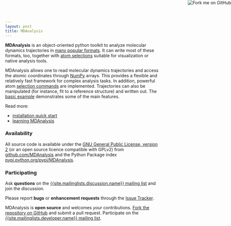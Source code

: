 ```yaml
---
layout: post
title: MDAnalysis
---
```


**MDAnalysis** is an object-oriented python toolkit to analyze
molecular dynamics trajectories in [many popular
formats]({{site.pypi.docs}}/documentation_pages/coordinates/init.html#id1). It
can write most of these formats, too, together with [atom
selections]({{site.pypi.docs}}/documentation_pages/selections_modules.html#selection-exporters)
suitable for visualization or native analysis tools.

MDAnalysis allows one to read molecular dynamics trajectories and
access the atomic coordinates through [NumPy](http://numpy.scipy.org/)
arrays. This provides a flexible and relatively fast framework for
complex analysis tasks. In addition, powerful atom [selection
commands]({{site.pypi.docs}}/documentation_pages/selections.html)
are implemented. Trajectories can also be manipulated (for instance,
fit to a reference structure) and written out. The 
[basic example]({{site.baseurl}}pages/basic_example) demonstrates some of the main features.

Read more:

* [installation quick start]({{site.baseurl}}pages/installation_quick_start)
* [learning MDAnalysis]({{site.baseurl}}pages/learning_MDAnalysis)

### Availability

All source code is available under the [GNU General Public License,
version 2](https://www.gnu.org/licenses/gpl-2.0.html) (or an open
source licence compatible with GPLv2) from
[github.com/MDAnalysis](https://github.com/MDAnalysis) and the Python
Package index
[pypi.python.org/pypi/MDAnalysis](http://pypi.python.org/pypi/MDAnalysis).

### Participating

Ask **questions** on the [{{site.mailinglists.discussion.name}}
mailing list]({{site.mailinglists.discussion.url}}) and join the
discussion.

Please report **bugs** or **enhancement requests** through the [Issue
Tracker]({{site.github.issues}}). 

MDAnalysis is **open source** and welcomes *your* contributions. [Fork
the repository on
GitHub](https://github.com/MDAnalysis/mdanalysis#fork-destination-box)
and submit a pull request. Participate on the [{{site.mailinglists.developer.name}}
mailing list]({{site.mailinglists.developer.url}}).

<a href="https://github.com/MDAnalysis/mdanalysis"><img style="position: absolute; top:
0; right: 0; border: 0;"
src="https://camo.githubusercontent.com/a6677b08c955af8400f44c6298f40e7d19cc5b2d/68747470733a2f2f73332e616d617a6f6e6177732e636f6d2f6769746875622f726962626f6e732f666f726b6d655f72696768745f677261795f3664366436642e706e67"
alt="Fork me on GitHub"
data-canonical-src="https://s3.amazonaws.com/github/ribbons/forkme_right_gray_6d6d6d.png"></a>
